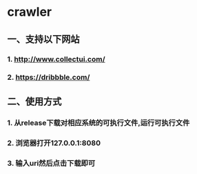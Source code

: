# crawler
## 一、支持以下网站
### 1. http://www.collectui.com/
### 2. https://dribbble.com/
## 二、使用方式
### 1. 从release下载对相应系统的可执行文件,运行可执行文件
### 2. 浏览器打开127.0.0.1:8080
### 3. 输入uri然后点击下载即可
